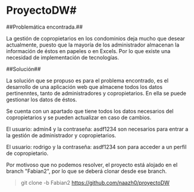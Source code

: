 # ProyectoDW#

##Problemática encontrada.##

La gestión de copropietarios en los condominios deja mucho que desear actualmente, puesto que la mayoría de los administrador almacenan la información de éstos en papeles o en Excels. Por lo que existe una necesidad de implementación de tecnologías.

##Solución##

La solución que se propuso es para el problema encontrado, es el desarrollo de una aplicación web que almacene todos los datos pertinenntes, tanto de administradores y copropietarios. En ella se puede gestionar los datos de éstos.

Se cuenta con un apartado que tiene todos los datos necesarios del copropietarios y se pueden actualizar en caso de cambios.

El usuario: admin4 y la contraseña: asdf1234 son necesarios para entrar a la gestión de administrador y copropietarios.

El usuario: rodrigo y la contraseña: asdf1234 son para acceder a un perfil de copropietario.

Por motivoso que no podemos resolver, el proyecto está alojado en el branch "Fabian2", por lo que se deberá clonar desde ese branch.

> git clone -b Fabian2 https://github.com/naazh0/proyectoDW
